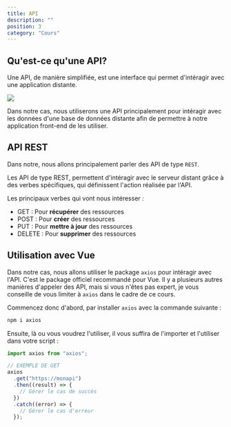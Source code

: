 ```yaml
---
title: API
description: ""
position: 3
category: "Cours"
---
```


## Qu'est-ce qu'une API?

Une API, de manière simplifiée, est une interface qui permet d'intéragir avec une application distante.

<img src="https://celitech.com/wp-content/uploads/2021/02/API-schema-915x515.png">

Dans notre cas, nous utiliserons une API principalement pour intéragir avec les données d'une base de données distante afin de permettre à notre application front-end de les utiliser.

## API REST

Dans notre, nous allons principalement parler des API de type <code>REST</code>.

Les API de type REST, permettent d'intéragir avec le serveur distant grâce à des verbes spécifiques, qui définissent l'action réalisée par l'API.

Les principaux verbes qui vont nous intéresser :

- GET : Pour **récupérer** des ressources
- POST : Pour **créer** des ressources
- PUT : Pour **mettre à jour** des ressources
- DELETE : Pour **supprimer** des ressources

## Utilisation avec Vue

Dans notre cas, nous allons utiliser le package <code>axios</code> pour intéragir avec l'API.
C'est le package officiel recommandé pour Vue. Il y a plusieurs autres manières d'appeler des API, mais si vous n'êtes pas expert, je vous conseille de vous limiter à <code>axios</code> dans le cadre de ce cours.

Commencez donc d'abord, par installer <code>axios</code> avec la commande suivante :

```bash
npm i axios
```

Ensuite, là ou vous voudrez l'utiliser, il vous suffira de l'importer et l'utiliser dans votre script :

```js
import axios from "axios";

// EXEMPLE DE GET
axios
  .get("https://monapi")
  .then((result) => {
    // Gérer le cas de succès
  })
  .catch((error) => {
    // Gérer le cas d'erreur
  });
```


